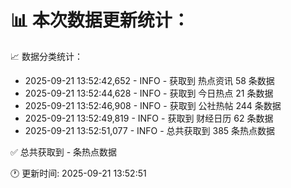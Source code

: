 📊 本次数据更新统计：
==========================

📈 数据分类统计：
- 2025-09-21 13:52:42,652 - INFO - 获取到 热点资讯 58 条数据
- 2025-09-21 13:52:44,628 - INFO - 获取到 今日热点 21 条数据
- 2025-09-21 13:52:46,908 - INFO - 获取到 公社热帖 244 条数据
- 2025-09-21 13:52:49,819 - INFO - 获取到 财经日历 62 条数据
- 2025-09-21 13:52:51,077 - INFO - 总共获取到 385 条热点数据

✅ 总共获取到 - 条热点数据

🕐 更新时间: 2025-09-21 13:52:51
